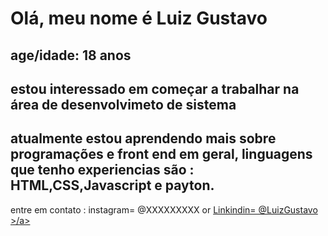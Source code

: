 <html>
  <body>
    <div>
      <h1> Olá, meu nome é Luiz Gustavo </h1>
    </div>
    <div>
      <h2> age/idade: 18 anos </h2>
    </div>
    <div>
      <h2> estou interessado em começar a trabalhar na área de desenvolvimeto de sistema </h2>
    </div>
    <div> <h2>atualmente estou aprendendo mais sobre programações e front end em geral, linguagens que tenho experiencias são : HTML,CSS,Javascript e payton.</h2></div>
      </body>
     <spam></spam>
    <footer> entre em contato : instagram= @XXXXXXXXX or
     <a href="https://www.linkedin.com/in/luiz-gustavo-gomes-bernardino-96ab422b6/" traget = "_blank"> Linkindin= @LuizGustavo >/a>
    </footer>

</html>

<!---
lggBernardino18/lggBernardino18 is a ✨ special ✨ repository because its `README.md` (this file) appears on your GitHub profile.
You can click the Preview link to take a look at your changes.
--->
